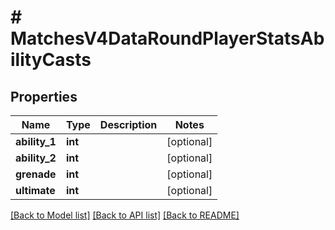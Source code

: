 # # MatchesV4DataRoundPlayerStatsAbilityCasts

## Properties

Name | Type | Description | Notes
------------ | ------------- | ------------- | -------------
**ability_1** | **int** |  | [optional]
**ability_2** | **int** |  | [optional]
**grenade** | **int** |  | [optional]
**ultimate** | **int** |  | [optional]

[[Back to Model list]](../../README.md#models) [[Back to API list]](../../README.md#endpoints) [[Back to README]](../../README.md)
